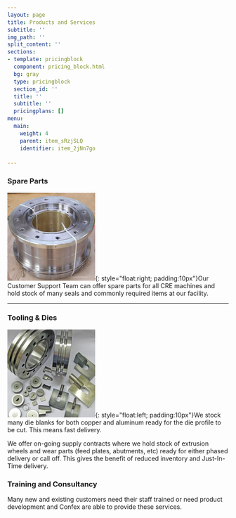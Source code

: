 ```yaml
---
layout: page
title: Products and Services
subtitle: ''
img_path: ''
split_content: ''
sections:
- template: pricingblock
  component: pricing_block.html
  bg: gray
  type: pricingblock
  section_id: ''
  title: ''
  subtitle: ''
  pricingplans: []
menu:
  main:
    weight: 4
    parent: item_sRzjSLQ
    identifier: item_2jNn7go

---
```

### Spare Parts

![](/images/spare-parts-product.jpg){: style="float:right; padding:10px"}Our Customer Support Team can offer spare parts for all CRE machines and hold stock of many seals and commonly required items at our facility.

***

### Tooling & Dies

![](/images/tooling-dies.jpg){: style="float:left; padding:10px"}We stock many die blanks for both copper and aluminum ready for the die profile to be cut. This means fast delivery.

We offer on-going supply contracts where we hold stock of extrusion wheels and wear parts (feed plates, abutments, etc) ready for either phased delivery or call off. This gives the benefit of reduced inventory and Just-In-Time delivery.

### Training and Consultancy

Many new and existing customers need their staff trained or need product development and Confex are able to provide these services. 